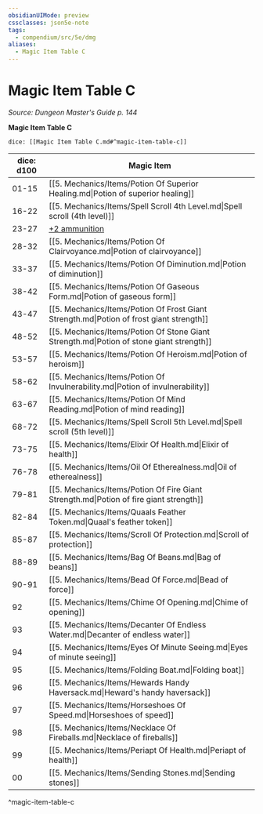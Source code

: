 ```yaml
---
obsidianUIMode: preview
cssclasses: json5e-note
tags:
  - compendium/src/5e/dmg
aliases:
  - Magic Item Table C
---
```

# Magic Item Table C
*Source: Dungeon Master's Guide p. 144* 

**Magic Item Table C**

`dice: [[Magic Item Table C.md#^magic-item-table-c]]`

| dice: d100 | Magic Item |
|------------|------------|
| 01-15 | [[5. Mechanics/Items/Potion Of Superior Healing.md\|Potion of superior healing]] |
| 16-22 | [[5. Mechanics/Items/Spell Scroll 4th Level.md\|Spell scroll (4th level)]] |
| 23-27 | [+2 ammunition](compendium/items/2-ammunition.md) |
| 28-32 | [[5. Mechanics/Items/Potion Of Clairvoyance.md\|Potion of clairvoyance]] |
| 33-37 | [[5. Mechanics/Items/Potion Of Diminution.md\|Potion of diminution]] |
| 38-42 | [[5. Mechanics/Items/Potion Of Gaseous Form.md\|Potion of gaseous form]] |
| 43-47 | [[5. Mechanics/Items/Potion Of Frost Giant Strength.md\|Potion of frost giant strength]] |
| 48-52 | [[5. Mechanics/Items/Potion Of Stone Giant Strength.md\|Potion of stone giant strength]] |
| 53-57 | [[5. Mechanics/Items/Potion Of Heroism.md\|Potion of heroism]] |
| 58-62 | [[5. Mechanics/Items/Potion Of Invulnerability.md\|Potion of invulnerability]] |
| 63-67 | [[5. Mechanics/Items/Potion Of Mind Reading.md\|Potion of mind reading]] |
| 68-72 | [[5. Mechanics/Items/Spell Scroll 5th Level.md\|Spell scroll (5th level)]] |
| 73-75 | [[5. Mechanics/Items/Elixir Of Health.md\|Elixir of health]] |
| 76-78 | [[5. Mechanics/Items/Oil Of Etherealness.md\|Oil of etherealness]] |
| 79-81 | [[5. Mechanics/Items/Potion Of Fire Giant Strength.md\|Potion of fire giant strength]] |
| 82-84 | [[5. Mechanics/Items/Quaals Feather Token.md\|Quaal's feather token]] |
| 85-87 | [[5. Mechanics/Items/Scroll Of Protection.md\|Scroll of protection]] |
| 88-89 | [[5. Mechanics/Items/Bag Of Beans.md\|Bag of beans]] |
| 90-91 | [[5. Mechanics/Items/Bead Of Force.md\|Bead of force]] |
| 92 | [[5. Mechanics/Items/Chime Of Opening.md\|Chime of opening]] |
| 93 | [[5. Mechanics/Items/Decanter Of Endless Water.md\|Decanter of endless water]] |
| 94 | [[5. Mechanics/Items/Eyes Of Minute Seeing.md\|Eyes of minute seeing]] |
| 95 | [[5. Mechanics/Items/Folding Boat.md\|Folding boat]] |
| 96 | [[5. Mechanics/Items/Hewards Handy Haversack.md\|Heward's handy haversack]] |
| 97 | [[5. Mechanics/Items/Horseshoes Of Speed.md\|Horseshoes of speed]] |
| 98 | [[5. Mechanics/Items/Necklace Of Fireballs.md\|Necklace of fireballs]] |
| 99 | [[5. Mechanics/Items/Periapt Of Health.md\|Periapt of health]] |
| 00 | [[5. Mechanics/Items/Sending Stones.md\|Sending stones]] |
^magic-item-table-c
